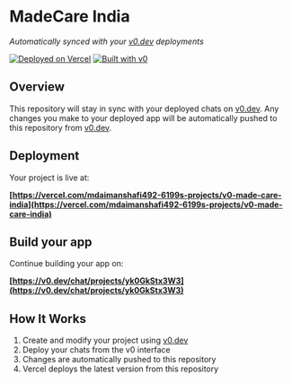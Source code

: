 # MadeCare India 

*Automatically synced with your [v0.dev](https://v0.dev) deployments*

[![Deployed on Vercel](https://img.shields.io/badge/Deployed%20on-Vercel-black?style=for-the-badge&logo=vercel)](https://vercel.com/mdaimanshafi492-6199s-projects/v0-made-care-india)
[![Built with v0](https://img.shields.io/badge/Built%20with-v0.dev-black?style=for-the-badge)](https://v0.dev/chat/projects/yk0GkStx3W3)

## Overview

This repository will stay in sync with your deployed chats on [v0.dev](https://v0.dev).
Any changes you make to your deployed app will be automatically pushed to this repository from [v0.dev](https://v0.dev).

## Deployment

Your project is live at:

**[https://vercel.com/mdaimanshafi492-6199s-projects/v0-made-care-india](https://vercel.com/mdaimanshafi492-6199s-projects/v0-made-care-india)**

## Build your app

Continue building your app on:

**[https://v0.dev/chat/projects/yk0GkStx3W3](https://v0.dev/chat/projects/yk0GkStx3W3)**

## How It Works

1. Create and modify your project using [v0.dev](https://v0.dev)
2. Deploy your chats from the v0 interface
3. Changes are automatically pushed to this repository
4. Vercel deploys the latest version from this repository